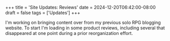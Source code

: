 +++
title = 'Site Updates: Reviews'
date = 2024-12-20T06:42:00-08:00
draft = false
tags = ['Updates']
+++

I'm working on bringing content over from my previous solo RPG blogging website. To start I'm loading in some product reviews, including several that disappeared at one point during a prior reorganization effort.
